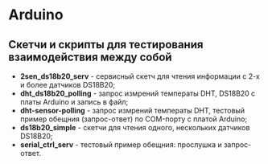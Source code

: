 # Arduino

## Скетчи и скрипты для тестирования взаимодействия между собой

- **2sen_ds18b20_serv** - сервисный скетч для чтения информации с 2-х и более датчиков DS18B20;
- **dht_ds18b20_polling** - запрос измрений температы DHT, DS18B20 с платы Arduino и запись в файл;
- **dht-sensor-polling** - запрос измрений температы DHT, тестовый пример обещния (запрос-ответ) по COM-порту с платой Arduino;
- **ds18b20_simple** - скетчи для чтения одного, нескольких датчиков DS18B20;
- **serial_ctrl_serv** - тестовый пример обещния: прослушка и запрос-ответ.
